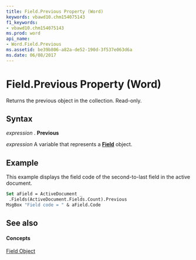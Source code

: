 ```yaml
---
title: Field.Previous Property (Word)
keywords: vbawd10.chm154075143
f1_keywords:
- vbawd10.chm154075143
ms.prod: word
api_name:
- Word.Field.Previous
ms.assetid: be39b806-a82a-de52-190d-3f537e063d6a
ms.date: 06/08/2017
---
```



# Field.Previous Property (Word)

Returns the previous object in the collection. Read-only.


## Syntax

 _expression_ . **Previous**

 _expression_ A variable that represents a **[Field](field-object-word.md)** object.


## Example

This example displays the field code of the second-to-last field in the active document.


```vb
Set aField = ActiveDocument _ 
 .Fields(ActiveDocument.Fields.Count).Previous 
MsgBox "Field code = " & aField.Code
```


## See also


#### Concepts


[Field Object](field-object-word.md)

